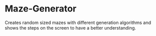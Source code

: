 # Maze-Generator
Creates random sized mazes with different generation algorithms and shows the steps on the screen to have a better understanding.
